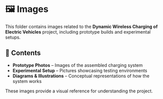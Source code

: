 # 🖼️ Images  

This folder contains images related to the **Dynamic Wireless Charging of Electric Vehicles** project, including prototype builds and experimental setups.  

## 📄 Contents  
- **Prototype Photos** – Images of the assembled charging system  
- **Experimental Setup** – Pictures showcasing testing environments  
- **Diagrams & Illustrations** – Conceptual representations of how the system works  

These images provide a visual reference for understanding the project.
